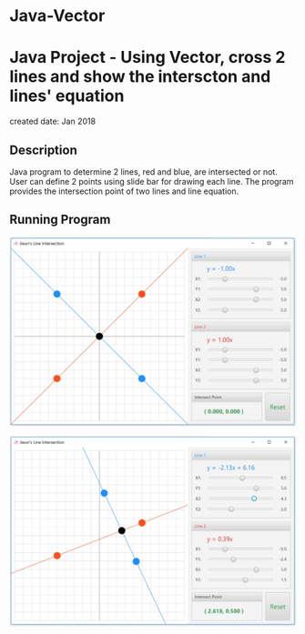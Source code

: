 # Java-Vector

# Java Project - Using Vector, cross 2 lines and show the interscton and lines' equation

created date: Jan 2018


Description 
--------------

Java program to determine 2 lines, red and blue, are intersected or not. 
User can define 2 points using slide bar for drawing each line. 
The program provides the intersection point of two lines and line equation.

Running Program 
--------------

![Lines](Capture2.JPG)

![Lines](Capture3.JPG)

